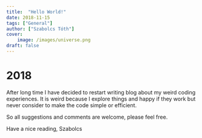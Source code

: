 ```yaml
---
title:  "Hello World!"
date: 2018-11-15
tags: ["General"]
author: ["Szabolcs Tóth"]
cover:
    image: /images/universe.png
draft: false
---
```


# 2018
After long time I have decided to restart writing blog about my weird coding experiences. It is weird because I explore things and happy if they work but never consider to make the code simple or efficient. 

So all suggestions and comments are welcome, please feel free.

Have a nice reading, Szabolcs